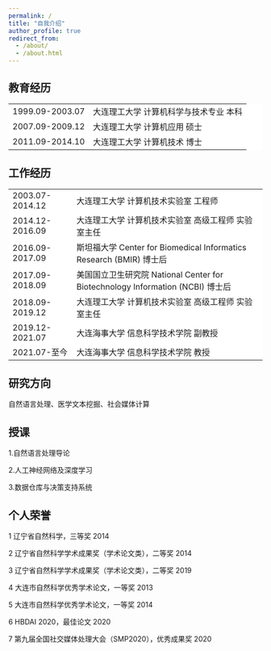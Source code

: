 ```yaml
---
permalink: /
title: "自我介绍"
author_profile: true
redirect_from: 
  - /about/
  - /about.html
---
```


## 教育经历

<table border="0.5" bgcolor="white">
    <tr>
        <td> 1999.09-2003.07 </td>
        <td> 大连理工大学 计算机科学与技术专业 本科 </td>
    </tr>
    <tr>
        <td> 2007.09-2009.12 </td>
        <td> 大连理工大学 计算机应用 硕士 </td>
    </tr>
    <tr>
        <td> 2011.09-2014.10 </td>
        <td> 大连理工大学 计算机技术 博士 </td>
    </tr>
</table>

## 工作经历

<table border="0.5" bgcolor="white">
    <tr>
        <td> 2003.07-2014.12 </td>
        <td> 大连理工大学 计算机技术实验室 工程师 </td>
    </tr>
    <tr>
        <td> 2014.12-2016.09 </td>
        <td> 大连理工大学 计算机技术实验室 高级工程师 实验室主任 </td>
    </tr>
    <tr>
        <td> 2016.09-2017.09 </td>
        <td> 斯坦福大学 Center for Biomedical Informatics Research (BMIR) 博士后 </td>
    </tr>
   <tr>
        <td> 2017.09-2018.09 </td>
        <td>美国国立卫生研究院 National Center for Biotechnology Information (NCBI) 博士后 </td>
    </tr>
    <tr>
        <td> 2018.09-2019.12 </td>
        <td> 大连理工大学 计算机技术实验室 高级工程师 实验室主任 </td>
    </tr>
    <tr>
        <td> 2019.12-2021.07 </td>
        <td> 大连海事大学 信息科学技术学院 副教授 </td>
    </tr>
  <tr>
        <td> 2021.07-至今 </td>
        <td> 大连海事大学 信息科学技术学院 教授 </td>
    </tr>
</table>

## 研究方向

自然语言处理、医学文本挖掘、社会媒体计算

## 授课

1.自然语言处理导论

2.人工神经网络及深度学习

3.数据仓库与决策支持系统

## 个人荣誉

1 辽宁省自然科学，三等奖 2014

2 辽宁省自然科学学术成果奖（学术论文类），二等奖 2014

3 辽宁省自然科学学术成果奖（学术论文类），二等奖 2019

4 大连市自然科学优秀学术论文，一等奖 2013

5 大连市自然科学优秀学术论文，一等奖 2014

6 HBDAI 2020，最佳论文 2020

7 第九届全国社交媒体处理大会（SMP2020），优秀成果奖 2020
